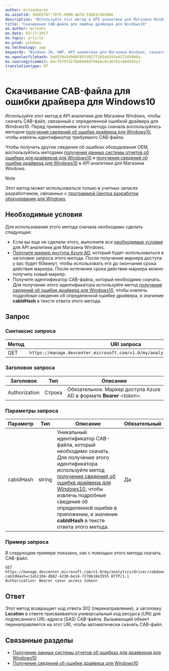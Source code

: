 ```yaml
---
author: mcleanbyron
ms.assetid: 3D6EE7D7-7D75-499D-AA7A-55DA1C485BA6
description: "Используйте этот метод в API аналитики для Магазина Windows, чтобы скачать CAB-файл для ошибки драйвера для Windows10. Этот метод предназначен только для независимых поставщиков оборудования."
title: "Скачивание CAB-файла для ошибки драйвера для Windows10"
ms.author: mcleans
ms.date: 03/17/2017
ms.topic: article
ms.prod: windows
ms.technology: uwp
keywords: "Windows 10, UWP, API аналитики для Магазина Windows, скачать CAB-файл"
ms.openlocfilehash: 9a8539a3d9d8f85fd9277165eb393eb372459b0a
ms.sourcegitcommit: 64cfb79fd27b09d49df99e8c9c46792c884593a7
translationtype: HT
---
```

# <a name="download-the-cab-file-for-a-windows-10-driver-error"></a>Скачивание CAB-файла для ошибки драйвера для Windows10

Используйте этот метод в API аналитики для Магазина Windows, чтобы скачать CAB-файл, связанный с определенной ошибкой драйвера для Windows10. Перед применением этого метода сначала воспользуйтесь методом [получения сведений об ошибке драйвера для Windows10](get-details-for-a-windows-10-driver-error.md), чтобы извлечь идентификатор требуемого CAB-файла.

Чтобы получить другие сведения об ошибках оборудования OEM, воспользуйтесь методами [получения данных системы отчетов об ошибках для драйверов для Windows10](get-error-reporting-data-for-windows-10-drivers.md) и [получения сведений об ошибке драйвера для Windows10](get-details-for-a-windows-10-driver-error.md) в API аналитики для Магазина Windows.

> [!NOTE]
> Этот метод может использоваться только в учетных записях разработчиков, связанных с [программой Центра разработки оборудования для Windows](https://msdn.microsoft.com/windows/hardware/drivers/dashboard/get-started-with-the-hardware-dashboard).

## <a name="prerequisites"></a>Необходимые условия

Для использования этого метода сначала необходимо сделать следующее:

* Если вы еще не сделали этого, выполните все [необходимые условия](access-analytics-data-using-windows-store-services.md#prerequisites) для API аналитики для Магазина Windows.
* [Получите маркер доступа Azure AD](access-analytics-data-using-windows-store-services.md#obtain-an-azure-ad-access-token), который будет использоваться в заголовке запроса этого метода. После получения маркера доступа у вас будет 60минут, чтобы использовать его до окончания срока действия маркера. После истечения срока действия маркера можно получить новый маркер.
* Получите идентификатор CAB-файла, который необходимо скачать. Для получения этого идентификатора используйте метод [получения сведений об ошибке драйвера для Windows10](get-details-for-a-windows-10-driver-error.md), чтобы извлечь подробные сведения об определенной ошибке драйвера, и значение **cabIdHash** в тексте ответа этого метода.

## <a name="request"></a>Запрос


### <a name="request-syntax"></a>Синтаксис запроса

| Метод | URI запроса                                                          |
|--------|----------------------------------------------------------------------|
| GET    | ```https://manage.devcenter.microsoft.com/v1.0/my/analytics/driver/cabdownload``` |

<span/> 

### <a name="request-header"></a>Заголовок запроса

| Заголовок        | Тип   | Описание                                                                 |
|---------------|--------|-----------------------------------------------------------------------------|
| Authorization | Строка | Обязательное. Маркер доступа Azure AD в формате **Bearer** &lt;*token*&gt;. |

<span/> 

### <a name="request-parameters"></a>Параметры запроса

| Параметр        | Тип   |  Описание      |  Обязательный  |
|---------------|--------|---------------|------|
| cabIdHash | string | Уникальный идентификатор CAB-файла, который необходимо скачать. Для получения этого идентификатора используйте метод [получения сведений об ошибке драйвера для Windows10](get-details-for-a-windows-10-driver-error.md), чтобы извлечь подробные сведения об определенной ошибке в приложении, и значение **cabIdHash** в тексте ответа этого метода. |  Да  |

<span/>
 
### <a name="request-example"></a>Пример запроса

В следующем примере показано, как с помощью этого метода скачать CAB-файл.

```syntax
GET https://manage.devcenter.microsoft.com/v1.0/my/analytics/driver/cabdownload?cabIdHash=c1a51104-d682-4230-be14-7278b18e3555 HTTP/1.1
Authorization: Bearer <your access token>
```

## <a name="response"></a>Ответ

Этот метод возвращает код ответа 302 (перенаправление), а заголовку **Location** в ответе присваивается универсальный код ресурса (URI) для подписанного URL-адреса (SAS) CAB-файла. Вызывающий объект перенаправляется на этот URI, чтобы автоматически скачать CAB-файл.

## <a name="related-topics"></a>Связанные разделы

* [Получение данных системы отчетов об ошибках для драйверов для Windows10](get-error-reporting-data-for-windows-10-drivers.md)
* [Получение сведений об ошибке драйвера для Windows10](get-details-for-a-windows-10-driver-error.md)
